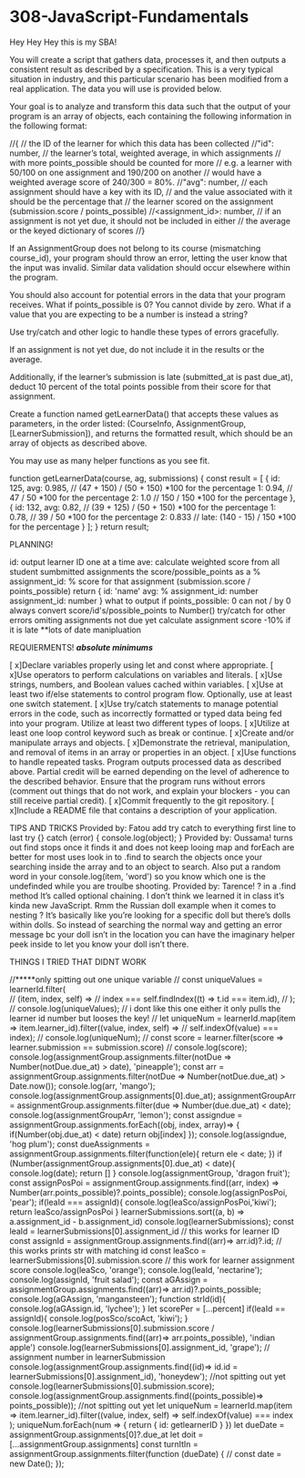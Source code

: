 # 308-JavaScript-Fundamentals
Hey Hey Hey this is my SBA!

You will create a script that gathers data, processes it, and then outputs a consistent result as described by a specification. This is a very typical situation in industry, and this particular scenario has been modified from a real application. The data you will use is provided below.

Your goal is to analyze and transform this data such that the output of your program is an array of objects, each containing the following information in the following format:

//{
    // the ID of the learner for which this data has been collected
      //"id": number,
    // the learner’s total, weighted average, in which assignments
    // with more points_possible should be counted for more
    // e.g. a learner with 50/100 on one assignment and 190/200 on another
    // would have a weighted average score of 240/300 = 80%.
      //"avg": number,
    // each assignment should have a key with its ID,
    // and the value associated with it should be the percentage that
    // the learner scored on the assignment (submission.score / points_possible)
      //<assignment_id>: number,
    // if an assignment is not yet due, it should not be included in either
    // the average or the keyed dictionary of scores
//} 

If an AssignmentGroup does not belong to its course (mismatching course_id), your program should throw an error, letting the user know that the input was invalid. Similar data validation should occur elsewhere within the program.

You should also account for potential errors in the data that your program receives. What if points_possible is 0? You cannot divide by zero. What if a value that you are expecting to be a number is instead a string? 

Use try/catch and other logic to handle these types of errors gracefully.

If an assignment is not yet due, do not include it in the results or the average. 

Additionally, if the learner’s submission is late (submitted_at is past due_at), deduct 10 percent of the total points possible from their score for that assignment.

Create a function named getLearnerData() that accepts these values as parameters, in the order listed: (CourseInfo, AssignmentGroup, [LearnerSubmission]), and returns the formatted result, which should be an array of objects as described above.

You may use as many helper functions as you see fit.

function getLearnerData(course, ag, submissions) {
  const result = [
    {
      id: 125,
      avg: 0.985, // (47 + 150) / (50 + 150) *100 for the percentage 
      1: 0.94, // 47 / 50 *100 for the percentage 
      2: 1.0 // 150 / 150 *100 for the percentage 
    },
    {
      id: 132,
      avg: 0.82, // (39 + 125) / (50 + 150) *100 for the percentage 
      1: 0.78, // 39 / 50 *100 for the percentage 
      2: 0.833 // late: (140 - 15) / 150 *100 for the percentage 
    }
  ];
}
  return result;

PLANNING!

id: output learner ID one at a time
ave: calculate weighted score from all student sumbmitted assignments the score/possible_points as a %
assignment_id: % score for that assignment (submission.score / points_possible)
return {
  id: 'name'
  avg: %
  assignment_id: number
  assignment_id: number
}
what to output if points_possible: 0 can not / by 0
always convert score/id's/possible_points to Number()
try/catch for other errors 
omiting assignments not due yet
calculate assignment score -10% if it is late **lots of date manipluation

REQUIERMENTS! *****absolute minimums*****

[ x]Declare variables properly using let and const where appropriate.
[ x]Use operators to perform calculations on variables and literals.
[ x]Use strings, numbers, and Boolean values cached within variables.
[ x]Use at least two if/else statements to control program flow. Optionally, use at least one switch statement.
[ x]Use try/catch statements to manage potential errors in the code, such as incorrectly formatted or typed data being fed into your program.
Utilize at least two different types of loops.
[ x]Utilize at least one loop control keyword such as break or continue.
[ x]Create and/or manipulate arrays and objects.
[ x]Demonstrate the retrieval, manipulation, and removal of items in an array or properties in an object.
[ x]Use functions to handle repeated tasks.
Program outputs processed data as described above. Partial credit will be earned depending on the level of adherence to the described behavior.
Ensure that the program runs without errors (comment out things that do not work, and explain your blockers - you can still receive partial credit).
[ x]Commit frequently to the git repository.
[ x]Include a README file that contains a description of your application.

TIPS AND TRICKS
Provided by: Fatou 
add try catch to everything first line to last
try {} catch (error) {
  console.log(object);
}
Provided by: Oussama! turns out find stops once it finds it and does not keep looing map and forEach are better for most uses 
look in to .find to search the objects once your searching inside the array and to an object to search. Also put a random word in your console.log(item, 'word') so you know which one is the undefinded while you are troulbe shooting.
Provided by: Tarence!
? in a .find method
It’s called optional chaining. I don’t think we learned it in class it’s kinda new JavaScript. Rmm the Russian doll example when it comes to nesting ?  It’s basically like you’re looking for a specific doll but there’s dolls within dolls. So instead of searching the normal way and getting an error message bc your doll isn’t in the location  you can have the imaginary  helper peek inside to let you know your doll isn’t there.


THINGS I TRIED THAT DIDNT WORK

//*****only spitting out one unique variable
// const uniqueValues = learnerId.filter(  
//   (item, index, self) =>
//     index === self.findIndex((t) => t.id === item.id),
// );
// console.log(uniqueValues);
// i dont like this one either it only pulls the learner id number but looses the key!
// let uniqueNum = learnerId.map(item => item.learner_id).filter((value, index, self) =>
//   self.indexOf(value) === index);
// console.log(uniqueNum);
// const score = learner.filter(score => learner.submission == submission.score)
// console.log(score);
console.log(assignmentGroup.assignments.filter(notDue => Number(notDue.due_at) > date), 'pineapple');
const arr = assignmentGroup.assignments.filter(notDue => Number(notDue.due_at) > Date.now()); 
console.log(arr, 'mango');
console.log(assignmentGroup.assignments[0].due_at);
assignmentGroupArr = assignmentGroup.assignments.filter(due => Number(due.due_at) < date);
console.log(assignmentGroupArr, 'lemon');
const assigndue = assignmentGroup.assignments.forEach((obj, index, array)=> {
  if(Number(obj.due_at) < date)
  return obj[index]
});
console.log(assigndue, 'hog plum');
const dueAssignments = assignmentGroup.assignments.filter(function(ele){
  return ele < date;
})
  if (Number(assignmentGroup.assignments[0].due_at) < date){
    console.log(date);
  return []
  }
console.log(assignmentGroup, 'dragon fruit');
const assignPosPoi = assignmentGroup.assignments.find((arr, index) => Number(arr.points_possible)?.points_possible);
console.log(assignPosPoi, 'pear');
if(leaId === assignId){
  console.log(leaSco/assignPosPoi,'kiwi');
   return leaSco/assignPosPoi
}
learnerSubmissions.sort((a, b) => a.assignment_id - b.assignment_id)
console.log(learnerSubmissions);
const leaId = learnerSubmissions[0].assignment_id // this works for learner ID
const assignId = assignmentGroup.assignments.find((arr)=> arr.id)?.id; // this works prints str with matching id
const leaSco = learnerSubmissions[0].submission.score // this work for learner assignment score
console.log(leaSco, 'orange');
console.log(leaId, 'nectarine');
console.log(assignId, 'fruit salad');
const aGAssign = assignmentGroup.assignments.find((arr)=> arr.id)?.points_possible;
console.log(aGAssign, 'mangansteen');
function strId(id){
  console.log(aGAssign.id, 'lychee');
}
  let scorePer = [...percent]
  if(leaId == assignId){
    console.log(posSco/scoAct, 'kiwi');
  }
  console.log(learnerSubmissions[0].submission.score / assignmentGroup.assignments.find((arr)=> arr.points_possible), 'indian apple')
console.log(learnerSubmissions[0].assignment_id, 'grape'); // assignment number in learnerSubmission
console.log(assignmentGroup.assignments.find((id)=> id.id = learnerSubmissions[0].assignment_id), 'honeydew'); //not spitting out yet
console.log(learnerSubmissions[0].submission.score);
console.log(assignmentGroup.assignments.find((points_possible)=> points_possible)); //not spitting out yet
  let uniqueNum = learnerId.map(item => item.learner_id).filter((value, index, self) =>
    self.indexOf(value) === index
  );
    uniqueNum.forEach(num => {
    return {
      id: getlearnerID
    }
  })
let dueDate = assignmentGroup.assignments[0]?.due_at
let doit = [...assignmentGroup.assignments]
const turnItIn = assignmentGroup.assignments.filter(function (dueDate) {
  // const date = new Date();
});
